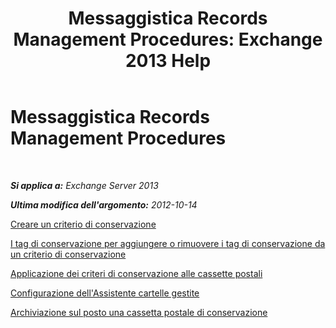 ﻿---
title: 'Messaggistica Records Management Procedures: Exchange 2013 Help'
TOCTitle: Messaggistica Records Management Procedures
ms:assetid: bc2ff408-4a2b-4202-9515-e3e922a6320d
ms:mtpsurl: https://technet.microsoft.com/it-it/library/JJ150558(v=EXCHG.150)
ms:contentKeyID: 50481518
ms.date: 05/22/2018
mtps_version: v=EXCHG.150
ms.translationtype: MT
---

# Messaggistica Records Management Procedures

 

_**Si applica a:** Exchange Server 2013_

_**Ultima modifica dell'argomento:** 2012-10-14_

[Creare un criterio di conservazione](create-a-retention-policy-exchange-2013-help.md)

[I tag di conservazione per aggiungere o rimuovere i tag di conservazione da un criterio di conservazione](add-retention-tags-to-or-remove-retention-tags-from-a-retention-policy-exchange-2013-help.md)

[Applicazione dei criteri di conservazione alle cassette postali](apply-a-retention-policy-to-mailboxes-exchange-2013-help.md)

[Configurazione dell'Assistente cartelle gestite](configure-the-managed-folder-assistant-exchange-2013-help.md)

[Archiviazione sul posto una cassetta postale di conservazione](place-a-mailbox-on-retention-hold-exchange-2013-help.md)

